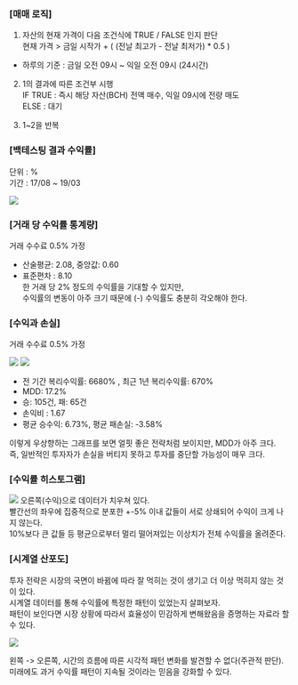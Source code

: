 ### [매매 로직]  
1. 자산의 현재 가격이 다음 조건식에 TRUE / FALSE 인지 판단  
현재 가격 > 금일 시작가 + ( (전날 최고가 - 전날 최저가) * 0.5 )  
- 하루의 기준 : 금일 오전 09시 ~ 익일 오전 09시 (24시간)  

2. 1의 결과에 따른 조건부 시행  
IF TRUE : 즉시 해당 자산(BCH) 전액 매수, 익일 09시에 전량 매도  
ELSE : 대기

3. 1~2을 반복  


### [백테스팅 결과 수익률]  
단위 : %  
기간 : 17/08 ~ 19/03  

![](https://img1.daumcdn.net/thumb/R1280x0/?scode=mtistory2&fname=https%3A%2F%2Fk.kakaocdn.net%2Fdn%2FvUynd%2Fbtqv7geCajn%2F2VIq0SfBDuZue3GOotigY0%2Fimg.png)


### [거래 당 수익률 통계량]   
거래 수수료 0.5% 가정  
- 산술평균: 2.08, 중앙값: 0.60  
- 표준편차 : 8.10  
한 거래 당 2% 정도의 수익률을 기대할 수 있지만,  
수익률의 변동이 아주 크기 때문에 (-) 수익률도 충분히 각오해야 한다.  


### [수익과 손실]  
거래 수수료 0.5% 가정

![](https://img1.daumcdn.net/thumb/R1280x0/?scode=mtistory2&fname=https%3A%2F%2Fk.kakaocdn.net%2Fdn%2FbbN8Ci%2FbtqwdBwuh7q%2FEZKdGA4kg1KwkfZc17MCQ0%2Fimg.png)
![](https://img1.daumcdn.net/thumb/R1280x0/?scode=mtistory2&fname=https%3A%2F%2Fk.kakaocdn.net%2Fdn%2FekZAGZ%2Fbtqwdi4XVpt%2Fpu7PnHvf1tHIrTFSYiLVck%2Fimg.png)

- 전 기간 복리수익률: 6680% , 최근 1년 복리수익률: 670%
- MDD: 17.2%
- 승: 105건, 패: 65건
- 손익비 : 1.67
- 평균 승수익: 6.73%, 평균 패손실: -3.58%

이렇게 우상향하는 그래프를 보면 얼핏 좋은 전략처럼 보이지만, MDD가 아주 크다.  
즉, 일반적인 투자자가 손실을 버티지 못하고 투자를 중단할 가능성이 매우 크다.


### [수익률 히스토그램]
![](https://img1.daumcdn.net/thumb/R1280x0/?scode=mtistory2&fname=https%3A%2F%2Fk.kakaocdn.net%2Fdn%2FPX4Tl%2Fbtqv7DtCbLb%2F6pgZVkd9K3qRvXe7Cdxz61%2Fimg.png)
오른쪽(수익)으로 데이터가 치우쳐 있다.  
빨간선의 좌우에 집중적으로 분포한 +-5% 이내 값들이 서로 상쇄되어 수익이 크게 나지 않는다.  
10%보다 큰 값들 등 평균으로부터 멀리 떨어져있는 이상치가 전체 수익률을 올려준다.  


### [시계열 산포도]
투자 전략은 시장의 국면이 바뀜에 따라 잘 먹히는 것이 생기고 더 이상 먹히지 않는 것이 있다.  
시계열 데이터를 통해 수익률에 특정한 패턴이 있었는지 살펴보자.  
패턴이 보인다면 시장 상황에 따라서 효율성이 민감하게 변해왔음을 증명하는 자료라 할 수 있다.  

![](https://img1.daumcdn.net/thumb/R1280x0/?scode=mtistory2&fname=https%3A%2F%2Fk.kakaocdn.net%2Fdn%2FdaLgub%2Fbtqv8mdDF89%2Fbrswh5pUyRE9Knk7nAoK5K%2Fimg.png)

왼쪽 -> 오른쪽, 시간의 흐름에 따른 시각적 패턴 변화를 발견할 수 없다(주관적 판단).  
미래에도 과거 수익률 패턴이 지속될 것이라는 믿음을 강화할 수 있다.
